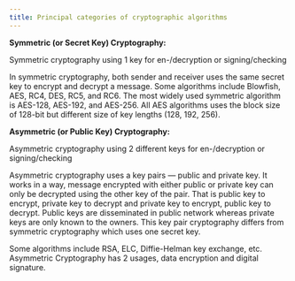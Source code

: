 ```yaml
---
title: Principal categories of cryptographic algorithms
---
```


**Symmetric (or Secret Key) Cryptography:**

Symmetric cryptography using 1 key for en-/decryption or signing/checking

In symmetric cryptography, both sender and receiver uses the same secret key to encrypt and decrypt a message.
Some algorithms include Blowfish, AES, RC4, DES, RC5, and RC6. The most widely used symmetric algorithm is AES-128, AES-192, and AES-256. All AES algorithms uses the block size of 128-bit but different size of key lengths (128, 192, 256).

**Asymmetric (or Public Key) Cryptography:**

Asymmetric cryptography using 2 different keys for en-/decryption or signing/checking

Asymmetric cryptography uses a key pairs — public and private key. It works in a way, message encrypted with either public or private key can only be decrypted using the other key of the pair. That is public key to encrypt, private key to decrypt and private key to encrypt, public key to decrypt. Public keys are disseminated in public network whereas private keys are only known to the owners. This key pair cryptography differs from symmetric cryptography which uses one secret key.

Some algorithms include RSA, ELC, Diffie-Helman key exchange, etc.
Asymmetric Cryptography has 2 usages, data encryption and digital signature.
